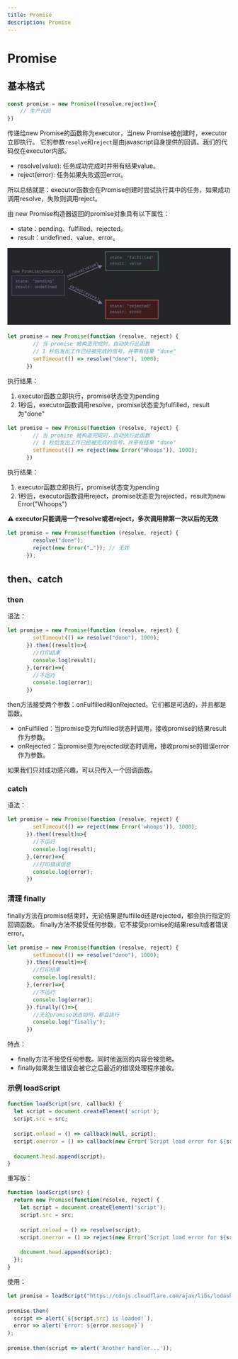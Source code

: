 ```yaml
---
title: Promise
description: Promise
---
```


# Promise

## 基本格式

```js
const promise = new Promise((resolve,reject)=>{
    // 生产代码
})
```
传递给new Promise的函数称为executor，当new Promise被创建时，executor立即执行。
它的参数`resolve`和`reject`是由javascript自身提供的回调。我们的代码仅在executor内部。

- resolve(value): 任务成功完成时并带有结果value。
- reject(error): 任务如果失败返回error。

所以总结就是：executor函数会在Promise创建时尝试执行其中的任务，如果成功调用resolve，失败则调用reject。

由 new Promise构造器返回的promise对象具有以下属性：
- state：pending、fulfilled、rejected。
- result：undefined、value、error。

![alt text](image/1.png)


```js
let promise = new Promise(function (resolve, reject) {
        // 当 promise 被构造完成时，自动执行此函数
        // 1 秒后发出工作已经被完成的信号，并带有结果 "done"
        setTimeout(() => resolve("done"), 1000);
      })
```

执行结果：
1. executor函数立即执行，promise状态变为pending
2. 1秒后，executor函数调用resolve，promise状态变为fulfilled，result为"done"

```js
let promise = new Promise(function (resolve, reject) {
        // 当 promise 被构造完成时，自动执行此函数
        // 1 秒后发出工作已经被完成的信号，并带有结果 "done"
        setTimeout(() => reject(new Error("Whoops")), 1000);
      })
```

执行结果：
1. executor函数立即执行，promise状态变为pending
2. 1秒后，executor函数调用reject，promise状态变为rejected，result为new Error("Whoops")

**⚠️ executor只能调用一个resolve或者reject，多次调用除第一次以后的无效**

```js
let promise = new Promise(function (resolve, reject) {
        resolve("done");
        reject(new Error("…")); // 无效
      });
```

## then、catch

### then

语法：
```js
let promise = new Promise(function (resolve, reject) {
        setTimeout(() => resolve("done"), 1000);
      }).then((result)=>{
        //打印结果
        console.log(result);
      },(error)=>{
        //不运行
        console.log(error);
      })
```

then方法接受两个参数：onFulfilled和onRejected。它们都是可选的，并且都是函数。

- onFulfilled：当promise变为fulfilled状态时调用，接收promise的结果result作为参数。
- onRejected：当promise变为rejected状态时调用，接收promise的错误error作为参数。

如果我们只对成功感兴趣，可以只传入一个回调函数。

### catch

语法：

```js
let promise = new Promise(function (resolve, reject) {
        setTimeout(() => reject(new Error('whoops')), 1000);
      }).then((result)=>{
        //不运行
        console.log(result);
      },(error)=>{
        //打印错误信息
        console.log(error);
      })
```

### 清理 finally

finally方法在promise结束时，无论结果是fulfilled还是rejected，都会执行指定的回调函数。
finally方法不接受任何参数，它不接受promise的结果result或者错误error。

```js
let promise = new Promise(function (resolve, reject) {
        setTimeout(() => resolve("done"), 1000);
      }).then((result)=>{
        //打印结果
        console.log(result);
      },(error)=>{
        //不运行
        console.log(error);
      }).finally(()=>{
        //无论promise状态如何，都会执行
        console.log("finally");
      })
```

特点：

- finally方法不接受任何参数。同时他返回的内容会被忽略。
- finally如果发生错误会被它之后最近的错误处理程序接收。


### 示例 loadScript

```js
function loadScript(src, callback) {
  let script = document.createElement('script');
  script.src = src;

  script.onload = () => callback(null, script);
  script.onerror = () => callback(new Error(`Script load error for ${src}`));

  document.head.append(script);
}
```

重写版：

```js
function loadScript(src) {
  return new Promise(function(resolve, reject) {
    let script = document.createElement('script');
    script.src = src;

    script.onload = () => resolve(script);
    script.onerror = () => reject(new Error(`Script load error for ${src}`));

    document.head.append(script);
  });
}

```

使用：

```js
let promise = loadScript("https://cdnjs.cloudflare.com/ajax/libs/lodash.js/4.17.11/lodash.js");

promise.then(
  script => alert(`${script.src} is loaded!`),
  error => alert(`Error: ${error.message}`)
);

promise.then(script => alert('Another handler...'));
```